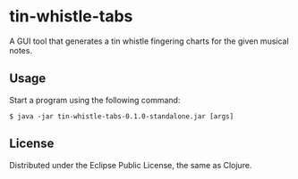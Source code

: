 # tin-whistle-tabs

A GUI tool that generates a tin whistle fingering charts for the given
musical notes.

## Usage

Start a program using the following command:

    $ java -jar tin-whistle-tabs-0.1.0-standalone.jar [args]

## License

Distributed under the Eclipse Public License, the same as Clojure.
